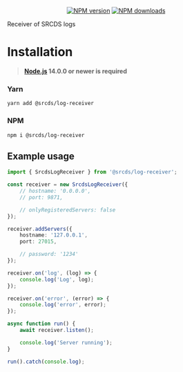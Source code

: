 <p align="center">
<a href="https://www.npmjs.com/package/@srcds/logger"><img src="https://img.shields.io/npm/v/@srcds/logger.svg?style=flat-square" alt="NPM version"></a>
<a href="https://www.npmjs.com/package/@srcds/logger"><img src="https://img.shields.io/npm/dt/@srcds/logger.svg?style=flat-square" alt="NPM downloads"></a>
</p>

Receiver of SRCDS logs

# Installation
> **[Node.js](https://nodejs.org/) 14.0.0 or newer is required**  

### Yarn
```
yarn add @srcds/log-receiver
```

### NPM
```
npm i @srcds/log-receiver
```

## Example usage

```ts
import { SrcdsLogReceiver } from '@srcds/log-receiver';

const receiver = new SrcdsLogReceiver({
	// hostname: '0.0.0.0',
	// port: 9871,

	// onlyRegisteredServers: false
});

receiver.addServers({
    hostname: '127.0.0.1',
    port: 27015,

    // password: '1234'
});

receiver.on('log', (log) => {
	console.log('Log', log);
});

receiver.on('error', (error) => {
	console.log('error', error);
});

async function run() {
	await receiver.listen();

	console.log('Server running');
}

run().catch(console.log);
```
